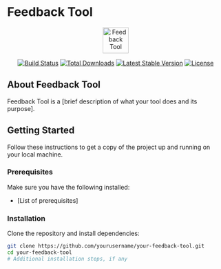 #  Feedback Tool

<p align="center"><a href="https://freepngimg.com/download/feedback/8-2-feedback-png-clipart.png" target="_blank"><img src="https://freepngimg.com/download/feedback/8-2-feedback-png-clipart.png" width="60" alt="Feedback Tool "></a></p>

<p align="center">
<a href="https://github.com/yourusername/your-feedback-tool/actions"><img src="https://github.com/yourusername/your-feedback-tool/workflows/tests/badge.svg" alt="Build Status"></a>
<a href="https://packagist.org/packages/yourusername/your-feedback-tool"><img src="https://img.shields.io/packagist/dt/yourusername/your-feedback-tool" alt="Total Downloads"></a>
<a href="https://packagist.org/packages/yourusername/your-feedback-tool"><img src="https://img.shields.io/packagist/v/yourusername/your-feedback-tool" alt="Latest Stable Version"></a>
<a href="https://packagist.org/packages/yourusername/your-feedback-tool"><img src="https://img.shields.io/packagist/l/yourusername/your-feedback-tool" alt="License"></a>
</p>

## About Feedback Tool

 Feedback Tool is a [brief description of what your tool does and its purpose].

## Getting Started

Follow these instructions to get a copy of the project up and running on your local machine.

### Prerequisites

Make sure you have the following installed:

- [List of prerequisites]

### Installation

Clone the repository and install dependencies:

```bash
git clone https://github.com/yourusername/your-feedback-tool.git
cd your-feedback-tool
# Additional installation steps, if any
